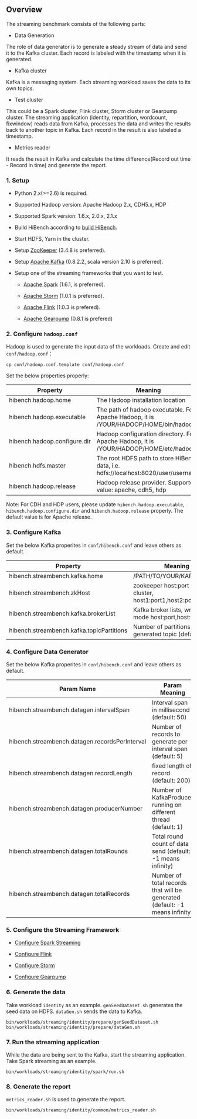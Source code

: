## Overview ##
The streaming benchmark consists of the following parts:  

-  Data Generation

  The role of data generator is to generate a steady stream of data and send it to the Kafka cluster. Each record is labeled with the timestamp when it is generated.

-  Kafka cluster

  Kafka is a messaging system. Each streaming workload saves the data to its own topics. 

-  Test cluster

  This could be a Spark cluster, Flink cluster, Storm cluster or Gearpump cluster. The streaming application (identity, repartition, wordcount, fixwindow) reads data from Kafka, processes the data and writes the results back to another topic in Kafka.
  Each record in the result is also labeled a timestamp.

-  Metrics reader

  It reads the result in Kafka and calculate the time difference(Record out time - Record in time) and generate the report.

### 1. Setup ###

 * Python 2.x(>=2.6) is required.
 
 * Supported Hadoop version: Apache Hadoop 2.x, CDH5.x, HDP 
 
 * Supported Spark version: 1.6.x, 2.0.x, 2.1.x 

 * Build HiBench according to [build HiBench](build-hibench.md).
 
 * Start HDFS, Yarn in the cluster.
 
 * Setup [ZooKeeper](http://zookeeper.apache.org/) (3.4.8 is preferred).

 * Setup [Apache Kafka](http://kafka.apache.org/) (0.8.2.2, scala version 2.10 is preferred).
  
 * Setup one of the streaming frameworks that you want to test.

   * [Apache Spark](http://spark.apache.org/) (1.6.1, is preferred).

   * [Apache Storm](http://storm.apache.org/) (1.0.1 is preferred).

   * [Apache Flink](http://flink.apache.org/) (1.0.3 is prefered).

   * [Apache Gearpump](http://gearpump.apache.org/) (0.8.1 is prefered)


### 2. Configure `hadoop.conf` ###

Hadoop is used to generate the input data of the workloads.
Create and edit `conf/hadoop.conf`：

    cp conf/hadoop.conf.template conf/hadoop.conf

Set the below properties properly:

Property        |      Meaning
----------------|--------------------------------------------------------
hibench.hadoop.home     |      The Hadoop installation location
hibench.hadoop.executable  |   The path of hadoop executable. For Apache Hadoop, it is /YOUR/HADOOP/HOME/bin/hadoop
hibench.hadoop.configure.dir | Hadoop configuration directory. For Apache Hadoop, it is /YOUR/HADOOP/HOME/etc/hadoop
hibench.hdfs.master       |    The root HDFS path to store HiBench data, i.e. hdfs://localhost:8020/user/username
hibench.hadoop.release    |    Hadoop release provider. Supported value: apache, cdh5, hdp

Note: For CDH and HDP users, please update `hibench.hadoop.executable`, `hibench.hadoop.configure.dir` and `hibench.hadoop.release` properly. The default value is for Apache release.


### 3. Configure Kafka ###
Set the below Kafka properites in `conf/hibench.conf` and leave others as default. 

Property        |      Meaning
----------------|--------------------------------------------------------
hibench.streambench.kafka.home     |                  /PATH/TO/YOUR/KAFKA/HOME
hibench.streambench.zkHost         | zookeeper host:port of kafka cluster, host1:port1,host2:port2...
hibench.streambench.kafka.brokerList     | Kafka broker lists, written in mode host:port,host:port,..
hibench.streambench.kafka.topicPartitions    |   Number of partitions of generated topic (default 20)

### 4. Configure Data Generator ###
Set the below Kafka properites in `conf/hibench.conf` and leave others as default. 

Param Name      | Param Meaning
----------------|--------------------------------------------------------
hibench.streambench.datagen.intervalSpan     |    Interval span in millisecond (default: 50)
hibench.streambench.datagen.recordsPerInterval   |  Number of records to generate per interval span (default: 5)
hibench.streambench.datagen.recordLength     | fixed length of record (default: 200)
hibench.streambench.datagen.producerNumber  |  Number of KafkaProducer running on different thread (default: 1)
hibench.streambench.datagen.totalRounds     | Total round count of data send (default: -1 means infinity)
hibench.streambench.datagen.totalRecords    | Number of total records that will be generated (default: -1 means infinity)

### 5. Configure the Streaming Framework ###

 * [Configure Spark Streaming](sparkstreaming-configuration.md)
 
 * [Configure Flink](flink-configuration.md)
 
 * [Configure Storm](storm-configuration.md)
 
 * [Configure Gearpump](gearpump-configuration.md)
 

### 6. Generate the data ###
Take workload `identity` as an example. `genSeedDataset.sh` generates the seed data on HDFS. `dataGen.sh` sends the data to Kafka.

    bin/workloads/streaming/identity/prepare/genSeedDataset.sh
    bin/workloads/streaming/identity/prepare/dataGen.sh

### 7. Run the streaming application ###
While the data are being sent to the Kafka, start the streaming application. Take Spark streaming as an example.

    bin/workloads/streaming/identity/spark/run.sh

### 8. Generate the report ###
`metrics_reader.sh` is used to generate the report.

    bin/workloads/streaming/identity/common/metrics_reader.sh
